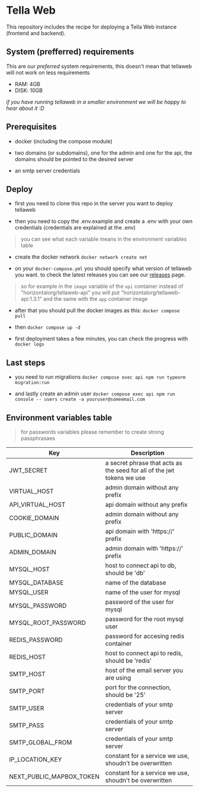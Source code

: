 
# Tella Web

This repository includes the recipe for deploying a Tella Web instance (frontend and backend).

## System (prefferred) requirements
This are our *preferred* system requirements, this doesn't mean that tellaweb will not work on less requirements
 - RAM: 4GB
 - DISK: 10GB 

 _if you have running tellaweb in a smaller environment we will be happy to hear about it :D_

## Prerequisites 

- docker (including the compose module)

- two domains (or subdomains), one for the admin and one for the api, the domains should be pointed to the desired server 

- an smtp server credentials

## Deploy
- first you need to clone this repo in the server you want to deploy tellaweb

- then you need to copy the .env.example and create a .env with your own credentials (credentials are explained at the .env)
> you can see what each variable means in the environment variables table

- create the docker network `docker network create net`

- on your `docker-compose.yml` you should specify what version of tellaweb you want. 
to check the latest releases you can see our [releases](https://github.com/Horizontal-org/tellaweb/releases) page.

> so for example in the `image` variable of the `api` container instead of "horizontalorg/tellaweb-api" you will put "horizontalorg/tellaweb-api:1.3.1" and the same with the `app` container image 

- after that you should pull the docker images as this:
    `docker compose pull`
- then `docker compose up -d`

- first deployment takes a few minutes, you can check the progress with `docker logs`

## Last steps 

- you need to run migrations `docker compose exec api npm run typeorm migration:run`

- and lastly create an admin user `docker compose exec api npm run console -- users create -a youruser@someemail.com`

## Environment variables table

> for passwords variables please remember to create strong passphrasaes

| Key | Description |
| --- | ----------- |
| JWT_SECRET | a secret phrase that acts as the seed for all of the jwt tokens we use |
| VIRTUAL_HOST | admin domain without any prefix |
| API_VIRTUAL_HOST | api domain without any prefix |
| COOKIE_DOMAIN | admin domain without any prefix |
| PUBLIC_DOMAIN | api domain with 'https://' prefix  |
| ADMIN_DOMAIN | admin domain with 'https://' prefix |
| MYSQL_HOST | host to connect api to db, should be 'db' |
| MYSQL_DATABASE | name of the database |
| MYSQL_USER | name of the user for mysql |
| MYSQL_PASSWORD | password of the user for mysql |
| MYSQL_ROOT_PASSWORD | password for the root mysql user |
| REDIS_PASSWORD | password for accesing redis container |
| REDIS_HOST | host to connect api to redis, should be 'redis' |
| SMTP_HOST | host of the email server you are using |
| SMTP_PORT | port for the connection, should be '25' |
| SMTP_USER | credentials of your smtp server |
| SMTP_PASS | credentials of your smtp server |
| SMTP_GLOBAL_FROM | credentials of your smtp server |
| IP_LOCATION_KEY | constant for a service we use, shoudn't be overwritten |
| NEXT_PUBLIC_MAPBOX_TOKEN | constant for a service we use, shoudn't be overwritten |
